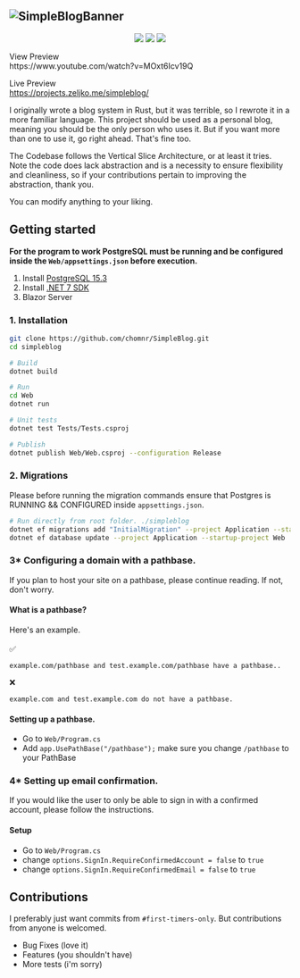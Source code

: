 ![SimpleBlogBanner](https://github.com/okjlez/SimpleBlog/blob/master/Web/blob/ReadMeLogo.png?raw=true)
----------------------------------------------------------------
<p align="center">
  <img src="https://img.shields.io/codacy/grade/75a7625558db465cbdf9943b45ee345a"/>
  <img src="https://img.shields.io/github/commit-activity/m/chomnr/simpleblog?color=ff69b4"/>
  <img src="https://img.shields.io/github/repo-size/chomnr/simpleblog"/>
</p>
View Preview<br>
https://www.youtube.com/watch?v=MOxt6Icv19Q

Live Preview<br>
https://projects.zeljko.me/simpleblog/

I originally wrote a blog system in Rust, but it was terrible, so I rewrote it in a more familiar language. 
This project should be used as a personal blog, meaning you should be the only person who uses it. But if you want
more than one to use it, go right ahead. That's fine too.

The Codebase follows the Vertical Slice Architecture, or at least it tries. Note the code does lack abstraction
and is a necessity to ensure flexibility and cleanliness, so if your contributions pertain to improving
the abstraction, thank you.

You can modify anything to your liking. 

## Getting started
<b>For the program to work PostgreSQL must be running and be configured inside the `Web/appsettings.json` before execution.</b>

1. Install [PostgreSQL 15.3](https://www.enterprisedb.com/downloads/postgres-postgresql-downloads)
2. Install [.NET 7 SDK](https://dotnet.microsoft.com/en-us/download/dotnet/7.0)
3. Blazor Server

### 1. Installation
```bash
git clone https://github.com/chomnr/SimpleBlog.git
cd simpleblog

# Build
dotnet build

# Run
cd Web
dotnet run

# Unit tests
dotnet test Tests/Tests.csproj 

# Publish
dotnet publish Web/Web.csproj --configuration Release 
```

### 2. Migrations
Please before running the migration commands ensure that Postgres is RUNNING && CONFIGURED inside `appsettings.json`.

```bash
# Run directly from root folder. ./simpleblog
dotnet ef migrations add "InitialMigration" --project Application --startup-project Web --output-dir Infrastructure/Persistence/Migrations
dotnet ef database update --project Application --startup-project Web
```

### 3* Configuring a domain with a pathbase.
If you plan to host your site on a pathbase, please continue reading. If not, don't worry.
#### What is a pathbase?
Here's an example.
<br>
<br>
✅ 
```
example.com/pathbase and test.example.com/pathbase have a pathbase..
```

❌
```
example.com and test.example.com do not have a pathbase.
```
#### Setting up a pathbase.
* Go to `Web/Program.cs`
* Add `app.UsePathBase("/pathbase");` make sure you change `/pathbase` to your PathBase

### 4* Setting up email confirmation.
If you would like the user to only be able to sign in with a confirmed account, please follow the instructions.
#### Setup
* Go to `Web/Program.cs`
* change `options.SignIn.RequireConfirmedAccount = false` to `true`
* change `options.SignIn.RequireConfirmedEmail = false` to `true`

## Contributions
I preferably just want commits from `#first-timers-only`. But contributions from anyone is welcomed.
* Bug Fixes (love it)
* Features (you shouldn't have)
* More tests (i'm sorry)

